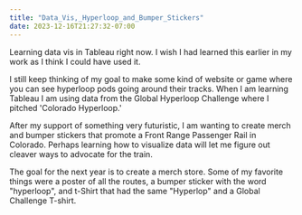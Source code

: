 ```yaml
---
title: "Data_Vis,_Hyperloop_and_Bumper_Stickers"
date: 2023-12-16T21:27:32-07:00
---
```


Learning data vis in Tableau right now. I wish I had learned this earlier in my work as I think I could have used it.

I still keep thinking of my goal to make some kind of website or game where you can see hyperloop pods going around their tracks. When I am learning Tableau I am using data from the Global Hyperloop Challenge where I pitched 'Colorado Hyperloop.'

After my support of something very futuristic, I am wanting to create merch and bumper stickers that promote a Front Range Passenger Rail in Colorado. Perhaps learning how to visualize data will let me figure out cleaver ways to advocate for the train.

The goal for the next year is to create a merch store. Some of my favorite things were a poster of all the routes, a bumper sticker with the word "hyperloop", and t-Shirt that had the same "Hyperlop" and a Global Challenge T-shirt.
